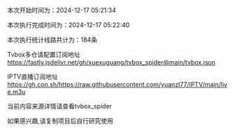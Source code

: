 
本次开始时间为：2024-12-17 05:21:34

本次执行完成时间为：2024-12-17 05:22:40

本次执行统计线路共计为：184条

Tvbox多仓请配置订阅地址 https://fastly.jsdelivr.net/gh/xuexuguang/tvbox_spider@main/tvbox.json

IPTV直播订阅地址 https://gh.con.sh/https://raw.githubusercontent.com/yuanzl77/IPTV/main/live.m3u

当前内容来源详情请查看tvbox_spider

如果感兴趣,请复制项目后自行研究使用
